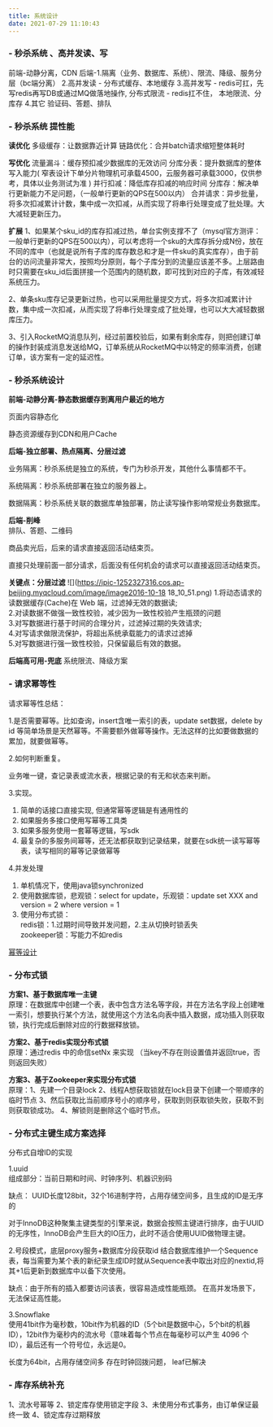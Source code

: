 ```yaml
---
title: 系统设计
date: 2021-07-29 11:10:43
---
```


<!-- toc -->


### - 秒杀系统 、高并发读、写  
  
前端-动静分离，CDN
后端-1.隔离（业务、数据库、系统）、限流、降级、服务分层（bc端分离）
    2.高并发读 - 分布式缓存、本地缓存
    3.高并发写 
      - redis可扛，先写redis再写DB或通过MQ做落地操作,  分布式限流
      - redis扛不住， 本地限流、分库存
    4.其它 验证码、答题、排队

### - 秒杀系统 提性能

**读优化**
多级缓存：让数据靠近计算
链路优化：合并batch请求缩短整体耗时

**写优化**
流量漏⽃：缓存预扣减少数据库的⽆效访问
分库分表：提升数据库的整体写⼊能⼒( 窄表设计下单分片物理机可承载4500，云服务器可承载3000，仅供参考，具体以业务测试为准 ) 
并⾏扣减：降低库存扣减的响应时间
分库存：解决单行更新能力不足问题，（一般单行更新的QPS在500以内）
合并请求：异步批量，将多次扣减累计计数，集中成一次扣减，从而实现了将串行处理变成了批处理。大大减轻更新压力。

**扩展**
1、如果某个sku_id的库存扣减过热，单台实例支撑不了（mysql官方测评：一般单行更新的QPS在500以内），可以考虑将一个sku的大库存拆分成N份，放在不同的库中（也就是说所有子库的库存数总和才是一件sku的真实库存），由于前台的访问流量非常大，按照均分原则，每个子库分到的流量应该差不多。上层路由时只需要在sku_id后面拼接一个范围内的随机数，即可找到对应的子库，有效减轻系统压力。

2、单条sku库存记录更新过热，也可以采用批量提交方式，将多次扣减累计计数，集中成一次扣减，从而实现了将串行处理变成了批处理，也可以大大减轻数据库压力。

3、引入RocketMQ消息队列，经过前置校验后，如果有剩余库存，则把创建订单的操作封装成消息发送给MQ，订单系统从RocketMQ中以特定的频率消费，创建订单，该方案有一定的延迟性。


### - 秒杀系统设计

**前端-动静分离-静态数据缓存到离用户最近的地方**

页面内容静态化

静态资源缓存到CDN和用户Cache

**后端-独立部署、热点隔离、分层过滤**

业务隔离：秒杀系统是独立的系统，专门为秒杀开发，其他什么事情都不干。

系统隔离：秒杀系统部署在独立的服务器上。

数据隔离：秒杀系统关联的数据库单独部署，防止读写操作影响常规业务数据库。

**后端-削峰**   
排队、答题、二维码

商品卖光后，后来的请求直接返回活动结束页。

直接只处理前面一部分请求，后面没有任何机会的请求可以直接返回活动结束页。

**关键点：分层过滤**
![](https://ipic-1252327316.cos.ap-beijing.myqcloud.com/image/image2016-10-18 18_10_51.png)
1.将动态请求的读数据缓存(Cache)在 Web 端，过滤掉无效的数据读;   
2.对读数据不做强一致性校验，减少因为一致性校验产生瓶颈的问题   
3.对写数据进行基于时间的合理分片，过滤掉过期的失效请求;   
4.对写请求做限流保护，将超出系统承载能力的请求过滤掉   
5.对写数据进行强一致性校验，只保留最后有效的数据。   

**后端高可用-兜底**
系统限流、降级方案


### - 请求幂等性

请求幂等性总结：

1.是否需要幂等。比如查询，insert含唯一索引的表，update set数据，delete by id 等简单场景是天然幂等。不需要额外做幂等操作。无法这样的比如要做数据的累加，就要做幂等。

2.如何判断重复。

业务唯一键，查记录表或流水表，根据记录的有无和状态来判断。

3.实现。  

1. 简单的话接口直接实现, 但通常幂等逻辑是有通用性的
2. 如果服务多接口使用写幂等工具类
3. 如果多服务使用一套幂等逻辑，写sdk
4. 最复杂的多服务间幂等，还无法都获取到记录结果，就要在sdk统一读写幂等表，读写相同的幂等记录做幂等

4.并发处理

1. 单机情况下，使用java锁synchronized    
2. 使用数据库锁，悲观锁：select for update，乐观锁：update set XXX and version = 2 where version = 1     
3. 使用分布式锁：   
redis锁：1.过期时间导致并发问题，2.主从切换时锁丢失  
zookeeper锁：写能力不如redis  

[幂等设计](../2019/12/03/design/idemptent/ "幂等设计")

### - 分布式锁

**方案1、基于数据库唯一主键**   
原理：在数据库中创建一个表，表中包含方法名等字段，并在方法名字段上创建唯一索引，想要执行某个方法，就使用这个方法名向表中插入数据，成功插入则获取锁，执行完成后删除对应的行数据释放锁。

**方案2、基于redis实现分布式锁**   
原理：通过redis 中的命信setNx 来实现 （当key不存在则设置值并返回true，否则返回失败）

**方案3、基于Zookeeper来实现分布式锁**   
原理：1、先建一个目录lock 2、线程A想获取锁就在lock目录下创建一个带顺序的临时节点 3、然后获取比当前顺序号小的顺序号，获取到则获取锁失败，获取不到则获取锁成功。 4、解锁则是删除这个临时节点。


### - 分布式主键生成方案选择

分布式自增ID的实现

1.uuid   
组成部分：当前日期和时间、时钟序列、机器识别码 

缺点：
UUID长度128bit，32个16进制字符，占用存储空间多，且生成的ID是无序的

对于InnoDB这种聚集主键类型的引擎来说，数据会按照主键进行排序，由于UUID的无序性，InnoDB会产生巨大的IO压力，此时不适合使用UUID做物理主键。

2.号段模式，底层proxy服务+数据库分段获取id
结合数据库维护一个Sequence表，每当需要为某个表的新纪录生成ID时就从Sequence表中取出对应的nextid,将其+1后更新到数据库中以备下次使用。

缺点：由于所有的插入都要访问该表，很容易造成性能瓶颈。
在高并发场景下，无法保证高性能。

3.Snowflake   
使用41bit作为毫秒数，10bit作为机器的ID（5个bit是数据中心，5个bit的机器ID），12bit作为毫秒内的流水号（意味着每个节点在每毫秒可以产生 4096 个 ID），最后还有一个符号位，永远是0。

长度为64bit，占用存储空间多
存在时钟回拨问题， leaf已解决


### - 库存系统补充

1、流水号幂等
2、锁定库存使用锁定字段
3、未使用分布式事务，由订单保证最终一致
4、锁定库存过期释放